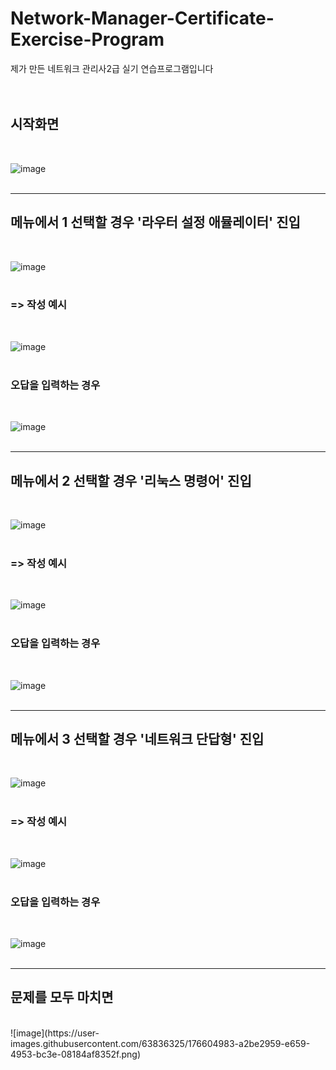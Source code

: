# Network-Manager-Certificate-Exercise-Program


제가 만든 네트워크 관리사2급 실기 연습프로그램입니다<br>
<br>
<br>
<h2>시작화면</h2><br>

![image](https://user-images.githubusercontent.com/63836325/176603347-c3cb82b3-f060-493c-80c6-b9fdf9ef1dbb.png)
<br>
<br>
<hr>
<h2>메뉴에서 1 선택할 경우 '라우터 설정 애뮬레이터' 진입</h2><br>

![image](https://user-images.githubusercontent.com/63836325/176603524-ea7a14a5-84cd-4894-ae0d-ae007036a807.png)
<br>
<br>
<h3>=> 작성 예시</h3><br>

![image](https://user-images.githubusercontent.com/63836325/176603702-6880d4cc-7071-4a31-b694-2ed5470a0d85.png)
<br>
<br>
<h3>오답을 입력하는 경우</h3><br>

![image](https://user-images.githubusercontent.com/63836325/176604189-4abd5f94-7682-4981-8daf-766efc842368.png)
<br>
<br>
<hr>
<h2>메뉴에서 2 선택할 경우 '리눅스 명령어' 진입</h2><br>

![image](https://user-images.githubusercontent.com/63836325/176603868-5d4270b6-8f1f-4fad-99bc-e2d0e8536874.png)
<br>
<br>
<h3>=> 작성 예시</h3><br>

![image](https://user-images.githubusercontent.com/63836325/176603973-c3ec6953-39e3-4a49-a3ea-8432322df1f9.png)
<br>
<br>
<h3>오답을 입력하는 경우</h3><br>

![image](https://user-images.githubusercontent.com/63836325/176604449-859453b2-f2e1-4ae0-a692-2613a9396c04.png)
<br>
<br>
<hr>
<h2>메뉴에서 3 선택할 경우 '네트워크 단답형' 진입</h2><br>

![image](https://user-images.githubusercontent.com/63836325/176604547-0d5afc8a-078e-48fe-a83f-f120d9fe5793.png)
<br>
<br>
<h3>=> 작성 예시</h3><br>

![image](https://user-images.githubusercontent.com/63836325/176604649-f3dd81c7-ea38-4650-9687-4ed6b5884be3.png)
<br>
<br>
<h3>오답을 입력하는 경우</h3><br>

![image](https://user-images.githubusercontent.com/63836325/176604791-cd75ba6f-ad5d-47d9-a6ee-850becdcbf0b.png)
<br>
<br>
<hr>
<h2>문제를 모두 마치면</h2><br>
![image](https://user-images.githubusercontent.com/63836325/176604983-a2be2959-e659-4953-bc3e-08184af8352f.png)
<br>
<br>
